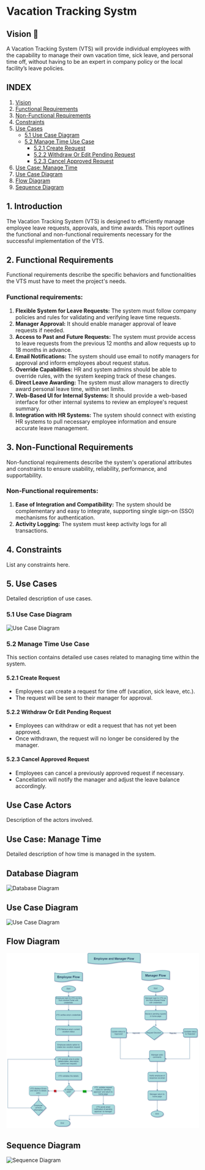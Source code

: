 # Vacation Tracking Systm

## Vision 🌟
A Vacation Tracking System (VTS) will provide individual employees with the capability to manage their own vacation time, sick leave, and personal time off, without having to be an expert in company policy or the local facility’s leave policies.

## INDEX
1. [Vision](#1-vision)
2. [Functional Requirements](#2-functional-requirements)
3. [Non-Functional Requirements](#3-non-functional-requirements)
4. [Constraints](#4-constraints)
5. [Use Cases](#5-use-cases)
   - [5.1 Use Case Diagram](#51-use-case-diagram)
   - [5.2 Manage Time Use Case](#52-manage-time-use-case)
     - [5.2.1 Create Request](#521-create-request)
     - [5.2.2 Withdraw Or Edit Pending Request](#522-withdraw-or-edit-pending-request)
     - [5.2.3 Cancel Approved Request](#523-cancel-approved-request)
4. [Use Case: Manage Time](#use-case-manage-time)
6. [Use Case Diagram](#use-case-diagram)
7. [Flow Diagram](#flow-diagram)
8. [Sequence Diagram](#sequence-diagram)

## 1. Introduction
The Vacation Tracking System (VTS) is designed to efficiently manage employee leave requests, approvals, and time awards. This report outlines the functional and non-functional requirements necessary for the successful implementation of the VTS.

## 2. Functional Requirements
Functional requirements describe the specific behaviors and functionalities the VTS must have to meet the project's needs.

### Functional requirements:
1. **Flexible System for Leave Requests:** The system must follow company policies and rules for validating and verifying leave time requests.
2. **Manager Approval:** It should enable manager approval of leave requests if needed.
3. **Access to Past and Future Requests:** The system must provide access to leave requests from the previous 12 months and allow requests up to 18 months in advance.
4. **Email Notifications:** The system should use email to notify managers for approval and inform employees about request status.
5. **Override Capabilities:** HR and system admins should be able to override rules, with the system keeping track of these changes.
6. **Direct Leave Awarding:** The system must allow managers to directly award personal leave time, within set limits.
7. **Web-Based UI for Internal Systems:** It should provide a web-based interface for other internal systems to review an employee's request summary.
8. **Integration with HR Systems:** The system should connect with existing HR systems to pull necessary employee information and ensure accurate leave management.

## 3. Non-Functional Requirements
Non-functional requirements describe the system's operational attributes and constraints to ensure usability, reliability, performance, and supportability.

### Non-Functional requirements:
1. **Ease of Integration and Compatibility:** The system should be complementary and easy to integrate, supporting single sign-on (SSO) mechanisms for authentication.
2. **Activity Logging:** The system must keep activity logs for all transactions.

## 4. Constraints
List any constraints here.

## 5. Use Cases
Detailed description of use cases.

### 5.1 Use Case Diagram
![Use Case Diagram](path-to-your-use-case-diagram-image.png)

### 5.2 Manage Time Use Case
This section contains detailed use cases related to managing time within the system.

#### 5.2.1 Create Request
- Employees can create a request for time off (vacation, sick leave, etc.).
- The request will be sent to their manager for approval.

#### 5.2.2 Withdraw Or Edit Pending Request
- Employees can withdraw or edit a request that has not yet been approved.
- Once withdrawn, the request will no longer be considered by the manager.

#### 5.2.3 Cancel Approved Request
- Employees can cancel a previously approved request if necessary.
- Cancellation will notify the manager and adjust the leave balance accordingly.

## Use Case Actors
Description of the actors involved.

## Use Case: Manage Time
Detailed description of how time is managed in the system.

## Database Diagram
![Database Diagram](https://link-to-your-image.png)

## Use Case Diagram
![Use Case Diagram](https://link-to-your-image.png)

## Flow Diagram
![Flow Diagram](Flowcharts/Flowchart%20-%20Managetime.png)

## Sequence Diagram
![Sequence Diagram](https://link-to-your-image.png)



